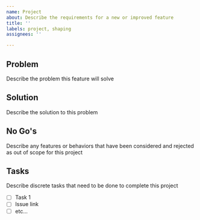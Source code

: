 ```yaml
---
name: Project
about: Describe the requirements for a new or improved feature
title: ''
labels: project, shaping
assignees: ''

---
```


## Problem
Describe the problem this feature will solve

## Solution
Describe the solution to this problem

## No Go's
Describe any features or behaviors that have been considered and rejected as out of scope for this project

## Tasks
Describe discrete tasks that need to be done to complete this project

- [ ] Task 1
- [ ] Issue link
- [ ] etc...
